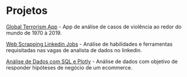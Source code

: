 # Projetos
[Global Terrorism App](https://github.com/Lucasf961/Projetos-data-analysis/tree/main/Global_Terrorism_App) - App de análise de casos de violência ao redor do mundo de 1970 à 2019.

[Web Scrapping Linkedin Jobs](https://github.com/Lucasf961/Projetos-data-analysis/tree/main/WebScrapping_Jobs) - Análise de habilidades e ferramentas requisitadas nas vagas de analista de dados no linkedin.

[Análise de Dados com SQL e Plotly](https://github.com/Lucasf961/EDA-EcommerceAnalysis-SQL) - Análise de dados com objetivo de responder hipóteses de negócio de um ecommerce.
 

